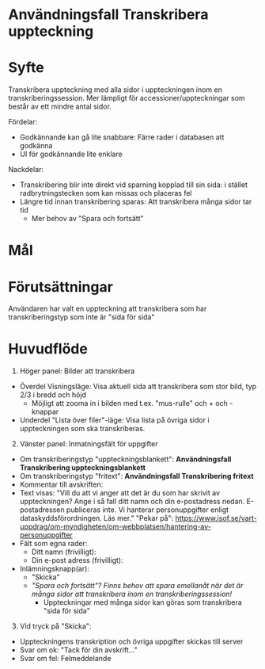 # Användningsfall Transkribera uppteckning
# Syfte
Transkribera uppteckning med alla sidor i uppteckningen inom en transkriberingssession.
Mer lämpligt för accessioner/uppteckningar som består av ett mindre antal sidor.

Fördelar:
- Godkännande kan gå lite snabbare: Färre rader i databasen att godkänna
- UI för godkännande lite enklare

Nackdelar:
- Transkribering blir inte direkt vid sparning kopplad till sin sida: i stället radbrytningstecken som kan missas och placeras fel
- Längre tid innan transkribering sparas: Att transkribera många sidor tar tid
  - Mer behov av "Spara och fortsätt"

# Mål

# Förutsättningar
Användaren har valt en uppteckning att transkribera som har transkriberingstyp som inte är "sida för sida"

# Huvudflöde
1. Höger panel: Bilder att transkribera
- Överdel Visningsläge: Visa aktuell sida att transkribera som stor bild, typ 2/3 i bredd och höjd
  - Möjligt att zooma in i bilden med t.ex. "mus-rulle" och + och - knappar
- Underdel "Lista över filer"-läge: Visa lista på övriga sidor i uppteckningen som ska transkriberas.
2. Vänster panel: Inmatningsfält för uppgifter
- Om transkriberingstyp "uppteckningsblankett": **Användningsfall Transkribering uppteckningsblankett** 
- Om transkriberingstyp "fritext": **Användningsfall Transkribering fritext** 
- Kommentar till avskriften:
- Text visas: "Vill du att vi anger att det är du som har skrivit av uppteckningen? Ange i så fall ditt namn och din e-postadress nedan. E-postadressen publiceras inte.
Vi hanterar personuppgifter enligt dataskyddsförordningen. Läs mer." "Pekar på": https://www.isof.se/vart-uppdrag/om-myndigheten/om-webbplatsen/hantering-av-personuppgifter
- Fält som egna rader:
  - Ditt namn (frivilligt):
  - Din e-post adress (frivilligt):
- Inlämningsknapp(ar):
  - "Skicka"
  - _"Spara och fortsätt"? Finns behov att spara emellanåt när det är många sidor att transkribera inom en transkriberingssession!_
    - Uppteckningar med många sidor kan göras som transkribera "sida för sida"
3. Vid tryck på "Skicka":
- Uppteckningens transkription och övriga uppgifter skickas till server
- Svar om ok: "Tack för din avskrift..."
- Svar om fel: Felmeddelande
